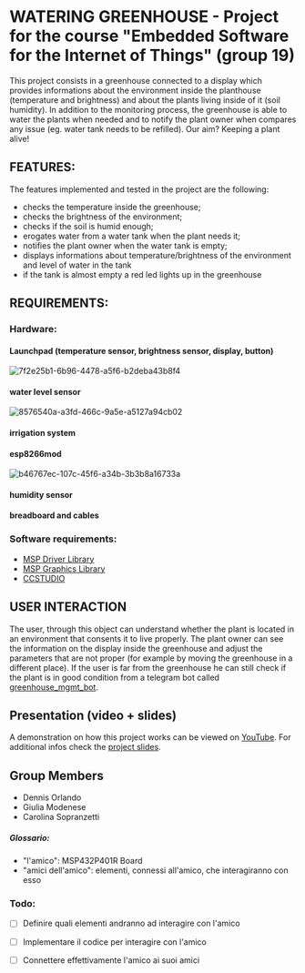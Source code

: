 # WATERING GREENHOUSE - Project for the course "Embedded Software for the Internet of Things" (group 19)

This project consists in a greenhouse connected to a display which provides informations about the environment inside the planthouse (temperature and brightness) and about the plants living inside of it (soil humidity). In addition to the monitoring process, the greenhouse is able to water the plants when needed and to notify the plant owner when compares any issue (eg. water tank needs to be refilled). 
Our aim? Keeping a plant alive! 

## FEATURES:
The features implemented and tested in the project are the following:

- checks the temperature inside the greenhouse;
- checks the brightness of the environment;
- checks if the soil is humid enough; 
- erogates water from a water tank when the plant needs it;
- notifies the plant owner when the water tank is empty;
- displays informations about temperature/brightness of the environment and level of water in the tank
- if the tank is almost empty a red led lights up in the greenhouse  

## REQUIREMENTS:

### Hardware:
#### Launchpad (temperature sensor, brightness sensor, display, button)
![7f2e25b1-6b96-4478-a5f6-b2deba43b8f4](https://user-images.githubusercontent.com/125813273/220143137-08dbf299-6d40-4c98-8e08-ed4ff01ec917.jpg)

#### water level sensor
![8576540a-a3fd-466c-9a5e-a5127a94cb02](https://user-images.githubusercontent.com/125813273/220143063-c5ae17d9-58fa-4e3f-a475-b6e7afbd0945.jpg)

#### irrigation system
#### esp8266mod
![b46767ec-107c-45f6-a34b-3b3b8a16733a](https://user-images.githubusercontent.com/125813273/220142992-f34b25a0-e398-498a-a5af-964661af01b0.jpg)

#### humidity sensor
#### breadboard and cables

### Software requirements:
- [MSP Driver Library](https://www.ti.com/tool/MSPDRIVERLIB) 
- [MSP Graphics Library](https://www.ti.com/tool/MSP-GRLIB)
- [CCSTUDIO](https://www.ti.com/tool/CCSTUDIO)

## USER INTERACTION
The user, through this object can understand whether the plant is located in an environment that consents it to live properly. The plant owner can see the information on the display inside the greenhouse and adjust the parameters that are not proper (for example by moving the greenhouse in a different place). If the user is far from the greenhouse he can still check if the plant is in good condition from a telegram bot called [greenhouse_mgmt_bot](https://t.me/greenhouse_mgmt_bot).

## Presentation (video + slides)
A demonstration on how this project works can be viewed on [YouTube](https://www.google.com/url?sa=t&rct=j&q=&esrc=s&source=web&cd=&cad=rja&uact=8&ved=2ahUKEwibjbjdn6T9AhUxRfEDHa1FBm8QyCl6BAgZEAM&url=https%3A%2F%2Fwww.youtube.com%2Fwatch%3Fv%3DdQw4w9WgXcQ&usg=AOvVaw0aHtehaphMhOCAkCydRLZU).
For additional infos check the [project slides](https://docs.google.com/presentation/d/1NzTzK7F4OtdL91AdtIMIIC9X2LwWOCKmxzR6OWZkVuw/edit#slide=id.p).

## Group Members
- Dennis Orlando
- Giulia Modenese
- Carolina Sopranzetti

##### Glossario:
- "l'amico": MSP432P401R Board
- "amici dell'amico": elementi, connessi all'amico, che interagiranno con esso

### Todo:
- [ ] Definire quali elementi andranno ad interagire con l'amico
- [ ] Implementare il codice per interagire con l'amico
- [ ] Connettere effettivamente l'amico ai suoi amici

